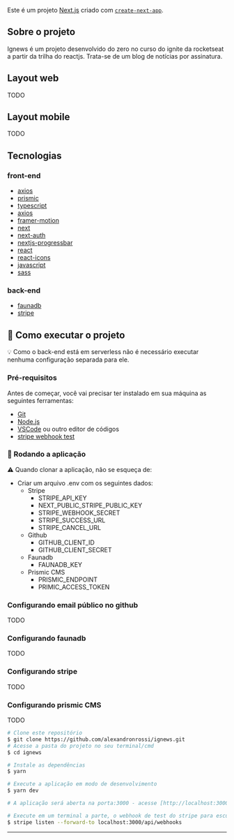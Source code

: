 Este é um projeto [Next.js](https://nextjs.org/) criado com [`create-next-app`](https://github.com/vercel/next.js/tree/canary/packages/create-next-app).


## Sobre o projeto

Ignews é um projeto desenvolvido do zero no curso do ignite da rocketseat a partir da trilha do reactjs.
Trata-se de um blog de notícias por assinatura.

## Layout web
TODO

## Layout mobile
TODO

## Tecnologias

### front-end
- [axios](https://www.npmjs.com/package/axios)
- [prismic](https://prismic.io)
- [typescript](https://www.typescriptlang.org)
- [axios](https://www.npmjs.com/package/axios)
- [framer-motion](https://www.npmjs.com/package/framer-motion)
- [next]()
- [next-auth](https://next-auth.js.org)
- [nextjs-progressbar](https://www.npmjs.com/package/nextjs-progressbar)
- [react]()
- [react-icons](https://react-icons.github.io/react-icons/)
- [javascript]()
- [sass]()

### back-end
- [faunadb](https://fauna.com)
- [stripe](https://stripe.com/br)

## 🚀 Como executar o projeto

💡 Como o back-end está em serverless não é necessário executar nenhuma configuração separada para ele.

### Pré-requisitos

Antes de começar, você vai precisar ter instalado em sua máquina as seguintes ferramentas:

- [Git]()
- [Node.js]()
- [VSCode]() ou outro editor de códigos
- [stripe webhook test](https://stripe.com/docs/webhooks/test)

### 🧭 Rodando a aplicação
⚠️ Quando clonar a aplicação, não se esqueça de:

- Criar um arquivo .env com os seguintes dados:
    - Stripe
        - STRIPE_API_KEY
        - NEXT_PUBLIC_STRIPE_PUBLIC_KEY
        - STRIPE_WEBHOOK_SECRET
        - STRIPE_SUCCESS_URL
        - STRIPE_CANCEL_URL
    - Github
        - GITHUB_CLIENT_ID
        - GITHUB_CLIENT_SECRET
    - Faunadb
        - FAUNADB_KEY
    - Prismic CMS
        - PRISMIC_ENDPOINT
        - PRIMIC_ACCESS_TOKEN

### Configurando email público no github
TODO

### Configurando faunadb
TODO

### Configurando stripe
TODO

### Configurando prismic CMS
TODO

```bash
# Clone este repositório
$ git clone https://github.com/alexandronrossi/ignews.git
# Acesse a pasta do projeto no seu terminal/cmd
$ cd ignews

# Instale as dependências
$ yarn

# Execute a aplicação em modo de desenvolvimento
$ yarn dev

# A aplicação será aberta na porta:3000 - acesse [http://localhost:3000](http://localhost:3000)

# Execute em um terminal a parte, o webhook de test do stripe para escutar as actions do usuário no stripe.
$ stripe listen --forward-to localhost:3000/api/webhooks

```
---

